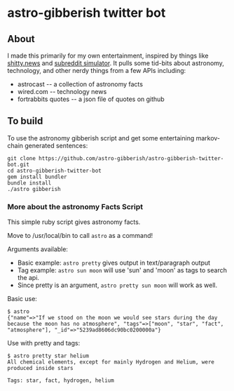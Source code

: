 # astro-gibberish twitter bot

## About

I made this primarily for my own entertainment, inspired by things like [shitty.news](http://shitty.news) and [subreddit simulator](https://www.reddit.com/r/SubredditSimulator/). It pulls some tid-bits about astronomy, technology, and other nerdy things from a few APIs including:

  * astrocast -- a collection of astronomy facts
  * wired.com -- technology news
  * fortrabbits quotes -- a json file of quotes on github

## To build 
To use the astronomy gibberish script and get some entertaining markov-chain generated sentences:

```
git clone https://github.com/astro-gibberish/astro-gibberish-twitter-bot.git
cd astro-gibberish-twitter-bot
gem install bundler
bundle install
./astro gibberish
```

### More about the astronomy Facts Script

This simple ruby script gives astronomy facts.

Move to /usr/local/bin to call `astro` as a command!

Arguments available:
  - Basic example: `astro pretty` gives output in text/paragraph output
  - Tag example: `astro sun moon` will use 'sun' and 'moon' as tags to search the api.
  - Since pretty is an argument, `astro pretty sun moon` will work as well.

Basic use:
```
$ astro
{"name"=>"If we stood on the moon we would see stars during the day because the moon has no atmosphere", "tags"=>["moon", "star", "fact", "atmosphere"], "_id"=>"5239ad8606dc90bc0200000a"}
```

Use with pretty and tags:
```
$ astro pretty star helium
All chemical elements, except for mainly Hydrogen and Helium, were produced inside stars

Tags: star, fact, hydrogen, helium
```

